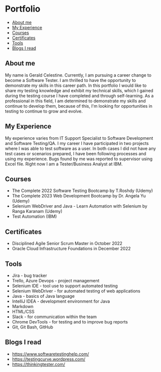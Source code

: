 # Portfolio
- [About me](#about-me)
- [My Experience](#my-experience)
- [Courses](#courses)
- [Certificates](#certificates)
- [Tools](#tools)
- [Blogs I read](#blogs-i-read)

## About me
My name is Gerald Celestine. Currently, I am pursuing a career change to become a Software Tester. I am thrilled to have the opportunity to demonstrate my skills in this career path. In this portfolio I would like to share my testing knowledge and exhibit my technical skills, which I gained during the testing course I have completed and through self-learning. As a professional in this field, I am determined to demonstrate my skills and continue to develop them, because of this, I'm looking for opportunities in testing to continue to grow and evolve.

## My Experience
My experience varies from IT Support Specialist to Software Development and Software Testing/QA.
I my career I have participated in two projects where I was able to test software as a user. In both cases I did not have any test cases or scenarios prepared, I have been following processes and using my experience. Bugs found by me was reported to supervisor using Excel file. Right now I am a Tester/Business Analyst at IBM.

## Courses
- The Complete 2022 Software Testing Bootcamp by T.Roshdy (Udemy)
- The Complete 2023 Web Development Bootcamp by Dr. Angela Yu (Udemy)
- Selenium WebDriver and Java - Learn Automation with Selenium by Ranga Karanam (Udemy)
- Test Automation (IBM)

## Certificates
- Disciplined Agile Senior Scrum Master in October 2022
- Oracle Cloud Infrastructure Foundations in December 2022

## Tools
- Jira - bug tracker
- Trello, Azure Devops - project management
- Selenium IDE - tool use to support automated testing
- Selenium WebDriver - for automated testing of web applications
- Java - basics of Java language
- IntelliJ IDEA - development environment for Java
- Markdown
- HTML/CSS
- Slack - for communication within the team
- Chrome DevTools - for testing and to improve bug reports
- Git, Git Bash, GitHub
<!--TestRail - test cases management
*Rapid Reporter, Test & Feedback - used for exploratory testing 
*MySQL - relational database management system
*Postman - testing tool for REST API
*Cucumber - software supporting behaviour-driven development--> 


<!--## Books
Testowanie oprogramowiania - Piotr Wicherski
Zawód Tester - Radosław Smilgin
e-book "ABC Testowania oprogramowania" Waldemar Szafraniec, Dorota Gabor
e-book "Jak przeżyć rekrutacje na QA w czasie pandemii" Adam Gola-->

## Blogs I read
- https://www.softwaretestinghelp.com/
- https://testingcurve.wordpress.com/
- https://thinkingtester.com/
<!-- #My projects

## Bugs

Bug on electro.pl site LINK to bug
Bugs on Ben and Jerry's UK site LINK to bugs
Test cases

Test cases for Mango site LINK to test cases
SQL

HTML/CSS

I have participated in 6-day Marathon with HTML/CSS conducted by GoIT. Each day I have recived tasks which helped me to build my web page with CV from scratch.

LINK to my tester CV made during Marathon

REST API -->
